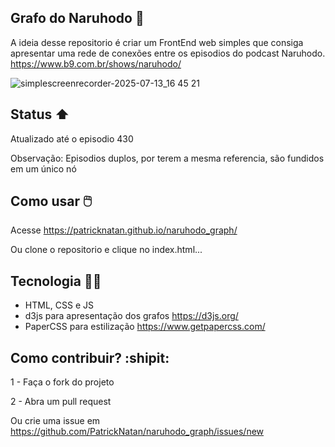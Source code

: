 ## Grafo do Naruhodo 🧠

A ideia desse repositorio é criar um FrontEnd web simples que consiga apresentar uma rede de conexões entre os episodios do podcast Naruhodo.
https://www.b9.com.br/shows/naruhodo/

![simplescreenrecorder-2025-07-13_16 45 21](https://github.com/user-attachments/assets/fd5a2637-7276-4d3e-a7ad-0c0432d1016c)


## Status :arrow_up:

Atualizado até o episodio 430

Observação:
Episodios duplos, por terem a mesma referencia, são fundidos em um único nó

## Como usar 🖱️

Acesse https://patricknatan.github.io/naruhodo_graph/

Ou clone o repositorio e clique no index.html...

## Tecnologia 🧑‍💻

- HTML, CSS e JS
- d3js para apresentação dos grafos
https://d3js.org/
- PaperCSS para estilização https://www.getpapercss.com/

## Como contribuir? :shipit:

1 - Faça o fork do projeto

2 - Abra um pull request

Ou crie uma issue em https://github.com/PatrickNatan/naruhodo_graph/issues/new

